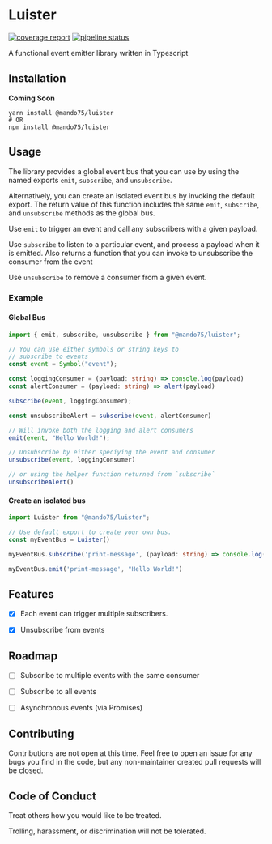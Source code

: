 # Luister

[![coverage report](https://gitlab.com/Mando75/luister/badges/master/coverage.svg)](https://gitlab.com/Mando75/luister/-/commits/master)
[![pipeline status](https://gitlab.com/Mando75/luister/badges/master/pipeline.svg)](https://gitlab.com/Mando75/luister/-/commits/master)

A functional event emitter library written in Typescript

## Installation

**Coming Soon**

```shell
yarn install @mando75/luister
# OR
npm install @mando75/luister
```

## Usage

The library provides a global event bus that you can use by using the named exports `emit`, `subscribe`, and `unsubscribe`.

Alternatively, you can create an isolated event bus by invoking the default export. The return value of this function includes
the same `emit`, `subscribe`, and `unsubscribe` methods as the global bus.

Use `emit` to trigger an event and call any subscribers with a given payload.

Use `subscribe` to listen to a particular event, and process a payload when it is emitted. Also returns a function
that you can invoke to unsubscribe the consumer from the event

Use `unsubscribe` to remove a consumer from a given event.


### Example

#### Global Bus
```typescript
import { emit, subscribe, unsubscribe } from "@mando75/luister";

// You can use either symbols or string keys to 
// subscribe to events
const event = Symbol("event");

const loggingConsumer = (payload: string) => console.log(payload)
const alertConsumer = (payload: string) => alert(payload)

subscribe(event, loggingConsumer);

const unsubscribeAlert = subscribe(event, alertConsumer)

// Will invoke both the logging and alert consumers
emit(event, "Hello World!");

// Unsubscribe by either speciying the event and consumer
unsubscribe(event, loggingConsumer)

// or using the helper function returned from `subscribe`
unsubscribeAlert()
```

#### Create an isolated bus

```typescript
import Luister from "@mando75/luister";

// Use default export to create your own bus.
const myEventBus = Luister()

myEventBus.subscribe('print-message', (payload: string) => console.log(payload))

myEventBus.emit('print-message', "Hello World!")

```

## Features

- [x] Each event can trigger multiple subscribers.
  
- [x] Unsubscribe from events

## Roadmap

- [ ] Subscribe to multiple events with the same consumer

- [ ] Subscribe to all events

- [ ] Asynchronous events (via Promises)

## Contributing

Contributions are not open at this time. Feel free to open an issue for any bugs you find in the code, but any non-maintainer created pull requests will be closed. 

## Code of Conduct

Treat others how you would like to be treated.

Trolling, harassment, or discrimination will not be tolerated. 
